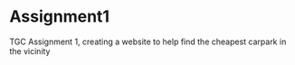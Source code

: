 # Assignment1
TGC Assignment 1, creating a website to help find the cheapest carpark in the vicinity
